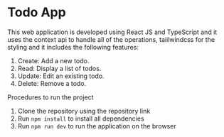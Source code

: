# Todo App

This web application is developed using React JS and TypeScript and it uses the context api to handle all of the operations, taiilwindcss for the styling and it includes the following features:

1. Create: Add a new todo.
2. Read: Display a list of todos.
3. Update: Edit an existing todo.
4. Delete: Remove a todo.

Procedures to run the project
1. Clone the repository using the repository link
2. Run `npm install` to install all dependencies
3. Run `npm run dev` to run the application on the browser